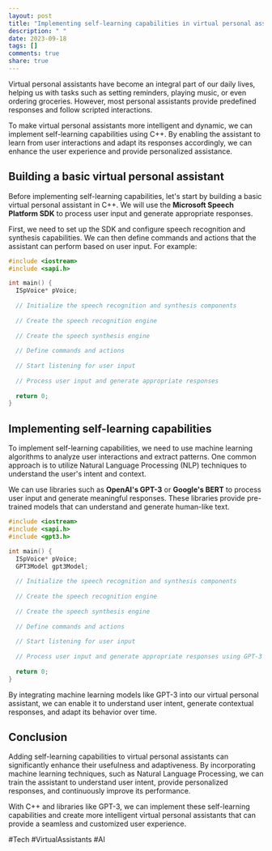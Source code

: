 ```yaml
---
layout: post
title: "Implementing self-learning capabilities in virtual personal assistants using C++"
description: " "
date: 2023-09-18
tags: []
comments: true
share: true
---
```


Virtual personal assistants have become an integral part of our daily lives, helping us with tasks such as setting reminders, playing music, or even ordering groceries. However, most personal assistants provide predefined responses and follow scripted interactions. 

To make virtual personal assistants more intelligent and dynamic, we can implement self-learning capabilities using C++. By enabling the assistant to learn from user interactions and adapt its responses accordingly, we can enhance the user experience and provide personalized assistance. 

## Building a basic virtual personal assistant

Before implementing self-learning capabilities, let's start by building a basic virtual personal assistant in C++. We will use the **Microsoft Speech Platform SDK** to process user input and generate appropriate responses. 

First, we need to set up the SDK and configure speech recognition and synthesis capabilities. We can then define commands and actions that the assistant can perform based on user input. For example:

```cpp
#include <iostream>
#include <sapi.h>

int main() {
  ISpVoice* pVoice;
  
  // Initialize the speech recognition and synthesis components
  
  // Create the speech recognition engine
  
  // Create the speech synthesis engine
  
  // Define commands and actions
  
  // Start listening for user input
  
  // Process user input and generate appropriate responses
  
  return 0;
}
```

## Implementing self-learning capabilities

To implement self-learning capabilities, we need to use machine learning algorithms to analyze user interactions and extract patterns. One common approach is to utilize Natural Language Processing (NLP) techniques to understand the user's intent and context.

We can use libraries such as **OpenAI's GPT-3** or **Google's BERT** to process user input and generate meaningful responses. These libraries provide pre-trained models that can understand and generate human-like text.

```cpp
#include <iostream>
#include <sapi.h>
#include <gpt3.h>

int main() {
  ISpVoice* pVoice;
  GPT3Model gpt3Model;
  
  // Initialize the speech recognition and synthesis components
  
  // Create the speech recognition engine
  
  // Create the speech synthesis engine
  
  // Define commands and actions
  
  // Start listening for user input
  
  // Process user input and generate appropriate responses using GPT-3
  
  return 0;
}
```

By integrating machine learning models like GPT-3 into our virtual personal assistant, we can enable it to understand user intent, generate contextual responses, and adapt its behavior over time.

## Conclusion

Adding self-learning capabilities to virtual personal assistants can significantly enhance their usefulness and adaptiveness. By incorporating machine learning techniques, such as Natural Language Processing, we can train the assistant to understand user intent, provide personalized responses, and continuously improve its performance.

With C++ and libraries like GPT-3, we can implement these self-learning capabilities and create more intelligent virtual personal assistants that can provide a seamless and customized user experience.

#Tech #VirtualAssistants #AI